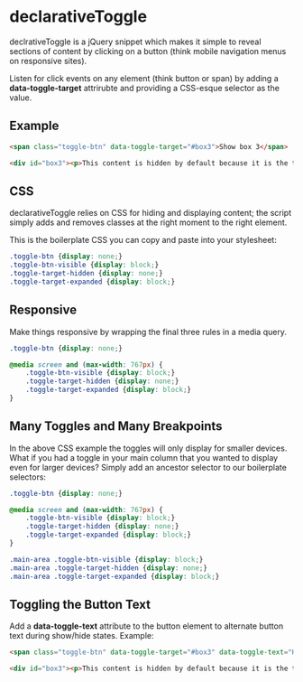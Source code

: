 declarativeToggle
=================

declrativeToggle is a jQuery snippet which makes it simple to reveal sections of content by clicking on a button (think mobile navigation menus on responsive sites).

Listen for click events on any element (think button or span) by adding a **data-toggle-target** attrirubte and providing a CSS-esque selector as the value.

Example
------------

```html
<span class="toggle-btn" data-toggle-target="#box3">Show box 3</span>

<div id="box3"><p>This content is hidden by default because it is the target of a toggle button. Clicking on the above span will reveal this content.</div>
```

CSS
---
declarativeToggle relies on CSS for hiding and displaying content; the script simply adds and removes classes at the right moment to the right element.

This is the boilerplate CSS you can copy and paste into your stylesheet:

```css
.toggle-btn {display: none;}
.toggle-btn-visible {display: block;}
.toggle-target-hidden {display: none;}
.toggle-target-expanded {display: block;}
```

Responsive
----------	
Make things responsive by wrapping the final three rules in a media query.
```css
.toggle-btn {display: none;}

@media screen and (max-width: 767px) {
	.toggle-btn-visible {display: block;}
	.toggle-target-hidden {display: none;}
	.toggle-target-expanded {display: block;}
}
```
Many Toggles and Many Breakpoints
---------------------------------
In the above CSS example the toggles will only display for smaller devices.  What if you had a toggle in your main column that you wanted to display even for larger devices? Simply add an ancestor selector to our boilerplate selectors:

```css
.toggle-btn {display: none;}

@media screen and (max-width: 767px) {
	.toggle-btn-visible {display: block;}
	.toggle-target-hidden {display: none;}
	.toggle-target-expanded {display: block;}
}

.main-area .toggle-btn-visible {display: block;}
.main-area .toggle-target-hidden {display: none;}
.main-area .toggle-target-expanded {display: block;}
```

Toggling the Button Text
------------------------
Add a **data-toggle-text** attribute to the button element to alternate button text during show/hide states. Example:
```html
<span class="toggle-btn" data-toggle-target="#box3" data-toggle-text="Hide box 3">Show box 3</span>

<div id="box3"><p>This content is hidden by default because it is the target of a toggle button. Clicking on the above span will reveal this content.</div>
```
